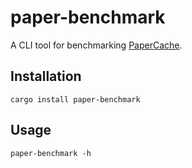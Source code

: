 # paper-benchmark

A CLI tool for benchmarking [PaperCache](https://papercache.io).

## Installation
```
cargo install paper-benchmark
```

## Usage
```
paper-benchmark -h
```
